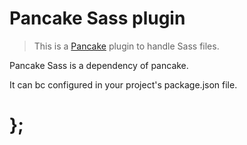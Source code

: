 Pancake Sass plugin
===================

> This is a [Pancake](https://github.com/designsystemau/pancake) plugin to handle Sass files.

Pancake Sass is a dependency of pancake.

It can bc configured in your project's package.json file.  


# };
